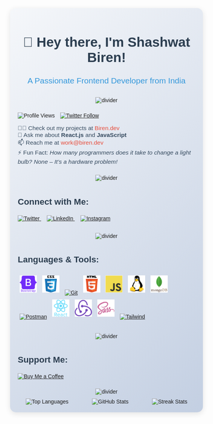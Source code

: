 <div style="font-family: Arial, sans-serif; max-width: 800px; margin: 0 auto; padding: 20px; background: linear-gradient(135deg, #f5f7fa 0%, #c3cfe2 100%); border-radius: 15px; box-shadow: 0 4px 15px rgba(0,0,0,0.1);">

<h1 align="center" style="font-size: 2.5em; color: #2c3e50; margin-bottom: 0;">👋 Hey there, I'm Shashwat Biren!</h1>
<h3 align="center" style="font-size: 1.5em; color: #3498db; font-weight: 400;">A Passionate Frontend Developer from India</h3>

<div align="center">
  <img src="https://user-images.githubusercontent.com/73097560/115834477-dbab4500-a447-11eb-908a-139a6edaec5c.gif" style="max-width: 100%; margin: 10px 0;" alt="divider">
</div>

<p align="left"> 
  <img src="https://komarev.com/ghpvc/?username=xbirenx&label=Profile%20Views&color=0e75b6&style=flat" alt="Profile Views" style="margin-right: 10px;" /> 
  <a href="https://twitter.com/birenfx" target="_blank">
    <img src="https://img.shields.io/twitter/follow/_biren_?logo=twitter&style=for-the-badge" alt="Twitter Follow" />
  </a>
</p>

<ul style="list-style: none; padding: 0; color: #34495e; font-size: 1.1em;">
  <li>👨‍💻 Check out my projects at <a href="https://biren.dev" target="_blank" style="color: #e74c3c; text-decoration: none;">Biren.dev</a></li>
  <li>💬 Ask me about <strong>React.js</strong> and <strong>JavaScript</strong></li>
  <li>📫 Reach me at <a href="mailto:work@biren.dev" style="color: #e74c3c; text-decoration: none;">work@biren.dev</a></li>
  <li>⚡ Fun Fact: <em>How many programmers does it take to change a light bulb? None – It’s a hardware problem!</em></li>
</ul>

<div align="center">
  <img src="https://user-images.githubusercontent.com/73097560/115834477-dbab4500-a447-11eb-908a-139a6edaec5c.gif" style="max-width: 100%; margin: 10px 0;" alt="divider">
</div>

<h3 align="left" style="color: #2c3e50; font-size: 1.6em;">Connect with Me:</h3>
<p align="left" style="margin-bottom: 20px;">
  <a href="https://twitter.com/_biren_" target="_blank" style="margin-right: 15px;">
    <img src="https://raw.githubusercontent.com/rahuldkjain/github-profile-readme-generator/master/src/images/icons/Social/twitter.svg" alt="Twitter" height="35" width="45" style="transition: transform 0.3s;" onmouseover="this.style.transform='scale(1.2)';" onmouseout="this.style.transform='scale(1)';"/>
  </a>
  <a href="https://linkedin.com/in/x-biren-x" target="_blank" style="margin-right: 15px;">
    <img src="https://raw.githubusercontent.com/rahuldkjain/github-profile-readme-generator/master/src/images/icons/Social/linked-in-alt.svg" alt="LinkedIn" height="35" width="45" style="transition: transform 0.3s;" onmouseover="this.style.transform='scale(1.2)';" onmouseout="this.style.transform='scale(1)';"/>
  </a>
  <a href="https://instagram.com/__biren__" target="_blank">
    <img src="https://raw.githubusercontent.com/rahuldkjain/github-profile-readme-generator/master/src/images/icons/Social/instagram.svg" alt="Instagram" height="35" width="45" style="transition: transform 0.3s;" onmouseover="this.style.transform='scale(1.2)';" onmouseout="this.style.transform='scale(1)';"/>
  </a>
</p>

<div align="center">
  <img src="https://user-images.githubusercontent.com/73097560/115834477-dbab4500-a447-11eb-908a-139a6edaec5c.gif" style="max-width: 100%; margin: 10px 0;" alt="divider">
</div>

<h3 align="left" style="color: #2c3e50; font-size: 1.6em;">Languages & Tools:</h3>
<p align="left" style="margin-bottom: 20px;">
  <a href="https://getbootstrap.com" target="_blank"><img src="https://raw.githubusercontent.com/devicons/devicon/master/icons/bootstrap/bootstrap-plain-wordmark.svg" alt="Bootstrap" width="45" height="45" style="margin: 5px; transition: transform 0.3s;" onmouseover="this.style.transform='scale(1.2)';" onmouseout="this.style.transform='scale(1)';"/></a>
  <a href="https://www.w3schools.com/css/" target="_blank"><img src="https://raw.githubusercontent.com/devicons/devicon/master/icons/css3/css3-original-wordmark.svg" alt="CSS3" width="45" height="45" style="margin: 5px; transition: transform 0.3s;" onmouseover="this.style.transform='scale(1.2)';" onmouseout="this.style.transform='scale(1)';"/></a>
  <a href="https://git-scm.com/" target="_blank"><img src="https://www.vectorlogo.zone/logos/git-scm/git-scm-icon.svg" alt="Git" width="45" height="45" style="margin: 5px; transition: transform 0.3s;" onmouseover="this.style.transform='scale(1.2)';" onmouseout="this.style.transform='scale(1)';"/></a>
  <a href="https://www.w3.org/html/" target="_blank"><img src="https://raw.githubusercontent.com/devicons/devicon/master/icons/html5/html5-original-wordmark.svg" alt="HTML5" width="45" height="45" style="margin: 5px; transition: transform 0.3s;" onmouseover="this.style.transform='scale(1.2)';" onmouseout="this.style.transform='scale(1)';"/></a>
  <a href="https://developer.mozilla.org/en-US/docs/Web/JavaScript" target="_blank"><img src="https://raw.githubusercontent.com/devicons/devicon/master/icons/javascript/javascript-original.svg" alt="JavaScript" width="45" height="45" style="margin: 5px; transition: transform 0.3s;" onmouseover="this.style.transform='scale(1.2)';" onmouseout="this.style.transform='scale(1)';"/></a>
  <a href="https://www.linux.org/" target="_blank"><img src="https://raw.githubusercontent.com/devicons/devicon/master/icons/linux/linux-original.svg" alt="Linux" width="45" height="45" style="margin: 5px; transition: transform 0.3s;" onmouseover="this.style.transform='scale(1.2)';" onmouseout="this.style.transform='scale(1)';"/></a>
  <a href="https://www.mongodb.com/" target="_blank"><img src="https://raw.githubusercontent.com/devicons/devicon/master/icons/mongodb/mongodb-original-wordmark.svg" alt="MongoDB" width="45" height="45" style="margin: 5px; transition: transform 0.3s;" onmouseover="this.style.transform='scale(1.2)';" onmouseout="this.style.transform='scale(1)';"/></a>
  <a href="https://postman.com" target="_blank"><img src="https://www.vectorlogo.zone/logos/getpostman/getpostman-icon.svg" alt="Postman" width="45" height="45" style="margin: 5px; transition: transform 0.3s;" onmouseover="this.style.transform='scale(1.2)';" onmouseout="this.style.transform='scale(1)';"/></a>
  <a href="https://reactjs.org/" target="_blank"><img src="https://raw.githubusercontent.com/devicons/devicon/master/icons/react/react-original-wordmark.svg" alt="React" width="45" height="45" style="margin: 5px; transition: transform 0.3s;" onmouseover="this.style.transform='scale(1.2)';" onmouseout="this.style.transform='scale(1)';"/></a>
  <a href="https://redux.js.org" target="_blank"><img src="https://raw.githubusercontent.com/devicons/devicon/master/icons/redux/redux-original.svg" alt="Redux" width="45" height="45" style="margin: 5px; transition: transform 0.3s;" onmouseover="this.style.transform='scale(1.2)';" onmouseout="this.style.transform='scale(1)';"/></a>
  <a href="https://sass-lang.com" target="_blank"><img src="https://raw.githubusercontent.com/devicons/devicon/master/icons/sass/sass-original.svg" alt="Sass" width="45" height="45" style="margin: 5px; transition: transform 0.3s;" onmouseover="this.style.transform='scale(1.2)';" onmouseout="this.style.transform='scale(1)';"/></a>
  <a href="https://tailwindcss.com/" target="_blank"><img src="https://www.vectorlogo.zone/logos/tailwindcss/tailwindcss-icon.svg" alt="Tailwind" width="45" height="45" style="margin: 5px; transition: transform 0.3s;" onmouseover="this.style.transform='scale(1.2)';" onmouseout="this.style.transform='scale(1)';"/></a>
</p>

<div align="center">
  <img src="https://user-images.githubusercontent.com/73097560/115834477-dbab4500-a447-11eb-908a-139a6edaec5c.gif" style="max-width: 100%; margin: 10px 0;" alt="divider">
</div>

<h3 align="left" style="color: #2c3e50; font-size: 1.6em;">Support Me:</h3>
<p>
  <a href="https://www.buymeacoffee.com/biren" target="_blank">
    <img src="https://cdn.buymeacoffee.com/buttons/v2/default-yellow.png" alt="Buy Me a Coffee" height="50" width="210" style="transition: transform 0.3s;" onmouseover="this.style.transform='scale(1.1)';" onmouseout="this.style.transform='scale(1)';"/>
  </a>
</p>

<div align="center">
  <img src="https://user-images.githubusercontent.com/73097560/115834477-dbab4500-a447-11eb-908a-139a6edaec5c.gif" style="max-width: 100%; margin: 10px 0;" alt="divider">
</div>

<div style="display: flex; flex-wrap: wrap; justify-content: space-around; gap: 20px;">
  <img src="https://github-readme-stats.vercel.app/api/top-langs?username=xbirenx&show_icons=true&locale=en&layout=compact&theme=light" alt="Top Languages" style="max-width: 100%;" />
  <img src="https://github-readme-stats.vercel.app/api?username=xbirenx&show_icons=true&locale=en&theme=light" alt="GitHub Stats" style="max-width: 100%;" />
  <img src="https://github-readme-streak-stats.herokuapp.com/?user=xbirenx&theme=light" alt="Streak Stats" style="max-width: 100%;" />
</div>

</div>
